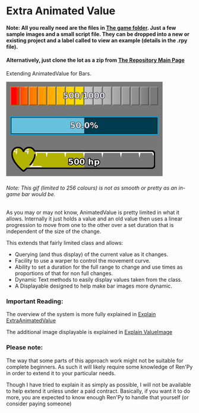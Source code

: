 # Extra Animated Value

#### Note: All you really need are the files in [The game folder](game). Just a few sample images and a small script file. They can be dropped into a new or existing project and a label called to view an example (details in the .rpy file). 
#### Alternatively, just clone the lot as a zip from [The Repository Main Page](https://github.com/RenpyRemix/extra-animated-value)

Extending AnimatedValue for Bars.

![Image of ExtraAnimatedValue Bars](explain_images/extra_animated_value.gif?raw=true)
###### Note: This gif (limited to 256 colours) is not as smooth or pretty as an in-game bar would be.

As you may or may not know, AnimatedValue is pretty limited in what it allows. Internally it just holds a value and an old value then uses a linear progression to move from one to the other over a set duration that is independent of the size of the change.

This extends that fairly limited class and allows:

- Querying (and thus display) of the current value as it changes.
- Facility to use a warper to control the movement curve.
- Ability to set a duration for the full range to change and use times as proportions of that for non full changes.
- Dynamic Text methods to easily display values taken from the class.
- A Displayable designed to help make bar images more dynamic.



### Important Reading:

The overview of the system is more fully explained in [Explain ExtraAnimatedValue](explain_extra_animated_value.md)

The additional image displayable is explained in [Explain ValueImage](explain_value_image.md)

### Please note:

The way that some parts of this approach work might not be suitable for complete beginners. As such it will likely require some knowledge of Ren'Py in order to extend it to your particular needs. 

Though I have tried to explain it as simply as possible, I will not be available to help extend it unless under a paid contract.
Basically, if you want it to do more, you are expected to know enough Ren'Py to handle that yourself (or consider paying someone)

